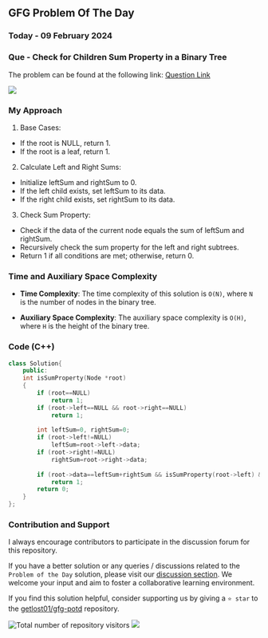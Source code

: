 ## GFG Problem Of The Day

### Today - 09 February 2024
### Que - Check for Children Sum Property in a Binary Tree

The problem can be found at the following link: [Question Link](https://www.geeksforgeeks.org/problems/children-sum-parent/1)

![](https://badgen.net/badge/Level/Medium/yellow)

### My Approach

1. Base Cases:
- If the root is NULL, return 1.
- If the root is a leaf, return 1.

2. Calculate Left and Right Sums:
- Initialize leftSum and rightSum to 0.
- If the left child exists, set leftSum to its data.
- If the right child exists, set rightSum to its data.

3. Check Sum Property:
- Check if the data of the current node equals the sum of leftSum and rightSum.
- Recursively check the sum property for the left and right subtrees.
- Return 1 if all conditions are met; otherwise, return 0.

### Time and Auxiliary Space Complexity

- **Time Complexity**: The time complexity of this solution is `O(N)`, where `N` is the number of nodes in the binary tree. 
  
- **Auxiliary Space Complexity**: The auxiliary space complexity is `O(H)`, where `H` is the height of the binary tree.

### Code (C++)
```cpp
class Solution{
    public:
    int isSumProperty(Node *root)
    {
        if (root==NULL)
            return 1;
        if (root->left==NULL && root->right==NULL)
            return 1;
            
        int leftSum=0, rightSum=0;
        if (root->left!=NULL)
            leftSum=root->left->data;
        if (root->right!=NULL)
            rightSum=root->right->data;
            
        if (root->data==leftSum+rightSum && isSumProperty(root->left) && isSumProperty(root->right))
            return 1;
        return 0;
    }
};
```

### Contribution and Support

I always encourage contributors to participate in the discussion forum for this repository.

If you have a better solution or any queries / discussions related to the `Problem of the Day` solution, please visit our [discussion section](https://github.com/getlost01/gfg-potd/discussions). We welcome your input and aim to foster a collaborative learning environment.

If you find this solution helpful, consider supporting us by giving a `⭐ star` to the [getlost01/gfg-potd](https://github.com/getlost01/gfg-potd) repository.

![Total number of repository visitors](https://komarev.com/ghpvc/?username=gl01potdgfg&color=blue&&label=Visitors)
![](https://hit.yhype.me/github/profile?user_id=79409258)

